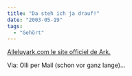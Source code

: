 ```yaml
---
title: "Da steh ich ja drauf!"
date: "2003-05-19"
tags:
  - "Gehört"
---
```


[Alleluyark.com le site officiel de Ark.](http://www.djouls.com/ark/index.html "Bienvenue sur Alleluyark.com le site officiel de Ark")

Via: Olli per Mail (schon vor ganz lange)…
